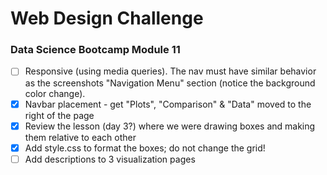 # Web Design Challenge

### Data Science Bootcamp Module 11

- [ ] Responsive (using media queries). The nav must have similar behavior as the screenshots "Navigation Menu" section (notice the background color change).
- [X] Navbar placement - get "Plots", "Comparison" & "Data" moved to the right of the page
- [X] Review the lesson (day 3?) where we were drawing boxes and making them relative to each other
- [X] Add style.css to format the boxes; do not change the grid!
- [ ] Add descriptions to 3 visualization pages
